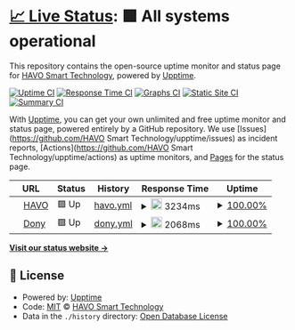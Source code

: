# [📈 Live Status](https://www.havo.co.id): <!--live status--> **🟩 All systems operational**

This repository contains the open-source uptime monitor and status page for [HAVO Smart Technology](https://www.havo.co.id), powered by [Upptime](https://github.com/upptime/upptime).

[![Uptime CI](https://github.com/koj-co/upptime/workflows/Uptime%20CI/badge.svg)](https://github.com/koj-co/upptime/actions?query=workflow%3A%22Uptime+CI%22)
[![Response Time CI](https://github.com/koj-co/upptime/workflows/Response%20Time%20CI/badge.svg)](https://github.com/koj-co/upptime/actions?query=workflow%3A%22Response+Time+CI%22)
[![Graphs CI](https://github.com/koj-co/upptime/workflows/Graphs%20CI/badge.svg)](https://github.com/koj-co/upptime/actions?query=workflow%3A%22Graphs+CI%22)
[![Static Site CI](https://github.com/koj-co/upptime/workflows/Static%20Site%20CI/badge.svg)](https://github.com/koj-co/upptime/actions?query=workflow%3A%22Static+Site+CI%22)
[![Summary CI](https://github.com/koj-co/upptime/workflows/Summary%20CI/badge.svg)](https://github.com/koj-co/upptime/actions?query=workflow%3A%22Summary+CI%22)

With [Upptime](https://upptime.js.org), you can get your own unlimited and free uptime monitor and status page, powered entirely by a GitHub repository. We use [Issues](https://github.com/HAVO Smart Technology/upptime/issues) as incident reports, [Actions](https://github.com/HAVO Smart Technology/upptime/actions) as uptime monitors, and [Pages](https://www.havo.co.id) for the status page.

<!--start: status pages-->
<!-- This summary is generated by Upptime (https://github.com/upptime/upptime) -->
<!-- Do not edit this manually, your changes will be overwritten -->
<!-- prettier-ignore -->
| URL | Status | History | Response Time | Uptime |
| --- | ------ | ------- | ------------- | ------ |
| <img alt="" src="https://favicons.githubusercontent.com/www.havo.co.id" height="13"> [HAVO](https://www.havo.co.id) | 🟩 Up | [havo.yml](https://github.com/ashcoft/Upptime/commits/master/history/havo.yml) | <details><summary><img alt="Response time graph" src="./graphs/havo/response-time-week.png" height="20"> 3234ms</summary><br><a href="https://HAVO Smart Technology.github.io/upptime/history/havo"><img alt="Response time 3011" src="https://img.shields.io/endpoint?url=https%3A%2F%2Fraw.githubusercontent.com%2Fashcoft%2FUpptime%2Fmaster%2Fapi%2Fhavo%2Fresponse-time.json"></a><br><a href="https://HAVO Smart Technology.github.io/upptime/history/havo"><img alt="24-hour response time 2678" src="https://img.shields.io/endpoint?url=https%3A%2F%2Fraw.githubusercontent.com%2Fashcoft%2FUpptime%2Fmaster%2Fapi%2Fhavo%2Fresponse-time-day.json"></a><br><a href="https://HAVO Smart Technology.github.io/upptime/history/havo"><img alt="7-day response time 3234" src="https://img.shields.io/endpoint?url=https%3A%2F%2Fraw.githubusercontent.com%2Fashcoft%2FUpptime%2Fmaster%2Fapi%2Fhavo%2Fresponse-time-week.json"></a><br><a href="https://HAVO Smart Technology.github.io/upptime/history/havo"><img alt="30-day response time 3011" src="https://img.shields.io/endpoint?url=https%3A%2F%2Fraw.githubusercontent.com%2Fashcoft%2FUpptime%2Fmaster%2Fapi%2Fhavo%2Fresponse-time-month.json"></a><br><a href="https://HAVO Smart Technology.github.io/upptime/history/havo"><img alt="1-year response time 3011" src="https://img.shields.io/endpoint?url=https%3A%2F%2Fraw.githubusercontent.com%2Fashcoft%2FUpptime%2Fmaster%2Fapi%2Fhavo%2Fresponse-time-year.json"></a></details> | <details><summary><a href="https://HAVO Smart Technology.github.io/upptime/history/havo">100.00%</a></summary><a href="https://HAVO Smart Technology.github.io/upptime/history/havo"><img alt="All-time uptime 98.91%" src="https://img.shields.io/endpoint?url=https%3A%2F%2Fraw.githubusercontent.com%2Fashcoft%2FUpptime%2Fmaster%2Fapi%2Fhavo%2Fuptime.json"></a><br><a href="https://HAVO Smart Technology.github.io/upptime/history/havo"><img alt="24-hour uptime 100.00%" src="https://img.shields.io/endpoint?url=https%3A%2F%2Fraw.githubusercontent.com%2Fashcoft%2FUpptime%2Fmaster%2Fapi%2Fhavo%2Fuptime-day.json"></a><br><a href="https://HAVO Smart Technology.github.io/upptime/history/havo"><img alt="7-day uptime 100.00%" src="https://img.shields.io/endpoint?url=https%3A%2F%2Fraw.githubusercontent.com%2Fashcoft%2FUpptime%2Fmaster%2Fapi%2Fhavo%2Fuptime-week.json"></a><br><a href="https://HAVO Smart Technology.github.io/upptime/history/havo"><img alt="30-day uptime 98.91%" src="https://img.shields.io/endpoint?url=https%3A%2F%2Fraw.githubusercontent.com%2Fashcoft%2FUpptime%2Fmaster%2Fapi%2Fhavo%2Fuptime-month.json"></a><br><a href="https://HAVO Smart Technology.github.io/upptime/history/havo"><img alt="1-year uptime 98.91%" src="https://img.shields.io/endpoint?url=https%3A%2F%2Fraw.githubusercontent.com%2Fashcoft%2FUpptime%2Fmaster%2Fapi%2Fhavo%2Fuptime-year.json"></a></details>
| <img alt="" src="https://favicons.githubusercontent.com/www.dony.me" height="13"> [Dony](https://www.dony.me) | 🟩 Up | [dony.yml](https://github.com/ashcoft/Upptime/commits/master/history/dony.yml) | <details><summary><img alt="Response time graph" src="./graphs/dony/response-time-week.png" height="20"> 2068ms</summary><br><a href="https://HAVO Smart Technology.github.io/upptime/history/dony"><img alt="Response time 2048" src="https://img.shields.io/endpoint?url=https%3A%2F%2Fraw.githubusercontent.com%2Fashcoft%2FUpptime%2Fmaster%2Fapi%2Fdony%2Fresponse-time.json"></a><br><a href="https://HAVO Smart Technology.github.io/upptime/history/dony"><img alt="24-hour response time 1820" src="https://img.shields.io/endpoint?url=https%3A%2F%2Fraw.githubusercontent.com%2Fashcoft%2FUpptime%2Fmaster%2Fapi%2Fdony%2Fresponse-time-day.json"></a><br><a href="https://HAVO Smart Technology.github.io/upptime/history/dony"><img alt="7-day response time 2068" src="https://img.shields.io/endpoint?url=https%3A%2F%2Fraw.githubusercontent.com%2Fashcoft%2FUpptime%2Fmaster%2Fapi%2Fdony%2Fresponse-time-week.json"></a><br><a href="https://HAVO Smart Technology.github.io/upptime/history/dony"><img alt="30-day response time 2048" src="https://img.shields.io/endpoint?url=https%3A%2F%2Fraw.githubusercontent.com%2Fashcoft%2FUpptime%2Fmaster%2Fapi%2Fdony%2Fresponse-time-month.json"></a><br><a href="https://HAVO Smart Technology.github.io/upptime/history/dony"><img alt="1-year response time 2048" src="https://img.shields.io/endpoint?url=https%3A%2F%2Fraw.githubusercontent.com%2Fashcoft%2FUpptime%2Fmaster%2Fapi%2Fdony%2Fresponse-time-year.json"></a></details> | <details><summary><a href="https://HAVO Smart Technology.github.io/upptime/history/dony">100.00%</a></summary><a href="https://HAVO Smart Technology.github.io/upptime/history/dony"><img alt="All-time uptime 98.91%" src="https://img.shields.io/endpoint?url=https%3A%2F%2Fraw.githubusercontent.com%2Fashcoft%2FUpptime%2Fmaster%2Fapi%2Fdony%2Fuptime.json"></a><br><a href="https://HAVO Smart Technology.github.io/upptime/history/dony"><img alt="24-hour uptime 100.00%" src="https://img.shields.io/endpoint?url=https%3A%2F%2Fraw.githubusercontent.com%2Fashcoft%2FUpptime%2Fmaster%2Fapi%2Fdony%2Fuptime-day.json"></a><br><a href="https://HAVO Smart Technology.github.io/upptime/history/dony"><img alt="7-day uptime 100.00%" src="https://img.shields.io/endpoint?url=https%3A%2F%2Fraw.githubusercontent.com%2Fashcoft%2FUpptime%2Fmaster%2Fapi%2Fdony%2Fuptime-week.json"></a><br><a href="https://HAVO Smart Technology.github.io/upptime/history/dony"><img alt="30-day uptime 98.91%" src="https://img.shields.io/endpoint?url=https%3A%2F%2Fraw.githubusercontent.com%2Fashcoft%2FUpptime%2Fmaster%2Fapi%2Fdony%2Fuptime-month.json"></a><br><a href="https://HAVO Smart Technology.github.io/upptime/history/dony"><img alt="1-year uptime 98.91%" src="https://img.shields.io/endpoint?url=https%3A%2F%2Fraw.githubusercontent.com%2Fashcoft%2FUpptime%2Fmaster%2Fapi%2Fdony%2Fuptime-year.json"></a></details>

<!--end: status pages-->

[**Visit our status website →**](https://www.havo.co.id)

## 📄 License

- Powered by: [Upptime](https://github.com/upptime/upptime)
- Code: [MIT](./LICENSE) © [HAVO Smart Technology](https://www.havo.co.id)
- Data in the `./history` directory: [Open Database License](https://opendatacommons.org/licenses/odbl/1-0/)
